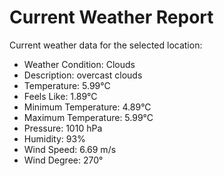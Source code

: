 # Current Weather Report
Current weather data for the selected location:
- Weather Condition: Clouds
- Description: overcast clouds
- Temperature: 5.99°C
- Feels Like: 1.89°C
- Minimum Temperature: 4.89°C
- Maximum Temperature: 5.99°C
- Pressure: 1010 hPa
- Humidity: 93%
- Wind Speed: 6.69 m/s
- Wind Degree: 270°
